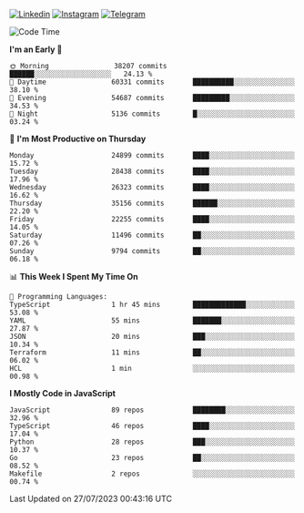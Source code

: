 [![Linkedin](https://img.shields.io/badge/-Archie-blue?style=flat-square&labelColor=gray&logo=Linkedin&logoColor=white&link=https://www.linkedin.com/in/archisdi)](https://www.linkedin.com/in/archisdi)
[![Instagram](https://img.shields.io/badge/-@archisdi-orange?style=flat-square&labelColor=gray&logo=Instagram&logoColor=white&link=https://www.instagram.com/archisdi)](https://www.instagram.com/archisdi)
[![Telegram](https://img.shields.io/badge/-aai-informational?style=flat-square&labelColor=gray&logo=telegram&logoColor=white&link=https://t.me/archisdi)](https://t.me/archisdi)

<!--START_SECTION:waka-->
![Code Time](http://img.shields.io/badge/Code%20Time-2%2C298%20hrs%2045%20mins-blue)

**I'm an Early 🐤** 

```text
🌞 Morning                38207 commits       ██████░░░░░░░░░░░░░░░░░░░   24.13 % 
🌆 Daytime                60331 commits       ██████████░░░░░░░░░░░░░░░   38.10 % 
🌃 Evening                54687 commits       █████████░░░░░░░░░░░░░░░░   34.53 % 
🌙 Night                  5136 commits        █░░░░░░░░░░░░░░░░░░░░░░░░   03.24 % 
```
📅 **I'm Most Productive on Thursday** 

```text
Monday                   24899 commits       ████░░░░░░░░░░░░░░░░░░░░░   15.72 % 
Tuesday                  28438 commits       ████░░░░░░░░░░░░░░░░░░░░░   17.96 % 
Wednesday                26323 commits       ████░░░░░░░░░░░░░░░░░░░░░   16.62 % 
Thursday                 35156 commits       ██████░░░░░░░░░░░░░░░░░░░   22.20 % 
Friday                   22255 commits       ████░░░░░░░░░░░░░░░░░░░░░   14.05 % 
Saturday                 11496 commits       ██░░░░░░░░░░░░░░░░░░░░░░░   07.26 % 
Sunday                   9794 commits        ██░░░░░░░░░░░░░░░░░░░░░░░   06.18 % 
```


📊 **This Week I Spent My Time On** 

```text
💬 Programming Languages: 
TypeScript               1 hr 45 mins        █████████████░░░░░░░░░░░░   53.08 % 
YAML                     55 mins             ███████░░░░░░░░░░░░░░░░░░   27.87 % 
JSON                     20 mins             ███░░░░░░░░░░░░░░░░░░░░░░   10.34 % 
Terraform                11 mins             ██░░░░░░░░░░░░░░░░░░░░░░░   06.02 % 
HCL                      1 min               ░░░░░░░░░░░░░░░░░░░░░░░░░   00.98 % 
```

**I Mostly Code in JavaScript** 

```text
JavaScript               89 repos            ████████░░░░░░░░░░░░░░░░░   32.96 % 
TypeScript               46 repos            ████░░░░░░░░░░░░░░░░░░░░░   17.04 % 
Python                   28 repos            ███░░░░░░░░░░░░░░░░░░░░░░   10.37 % 
Go                       23 repos            ██░░░░░░░░░░░░░░░░░░░░░░░   08.52 % 
Makefile                 2 repos             ░░░░░░░░░░░░░░░░░░░░░░░░░   00.74 % 
```




 Last Updated on 27/07/2023 00:43:16 UTC
<!--END_SECTION:waka-->
